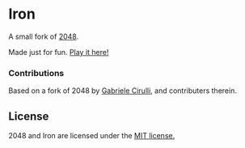 # Iron
A small fork of [2048](https://github.com/gabrielecirulli/2048).

Made just for fun. [Play it here!](http://iron.azylstra.net/)

### Contributions

Based on a fork of 2048 by [Gabriele Cirulli](https://github.com/gabrielecirulli), and contributers therein.

## License
2048 and Iron are licensed under the [MIT license.](https://github.com/azylstra/iron/blob/master/LICENSE.txt)
